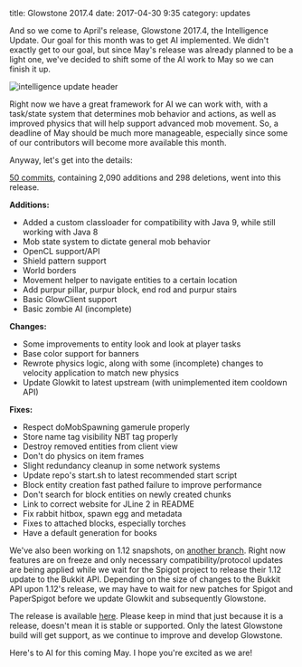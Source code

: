 title: Glowstone 2017.4
date: 2017-04-30 9:35
category: updates

And so we come to April's release, Glowstone 2017.4, the Intelligence Update. Our goal for this month was to get AI implemented. We didn't exactly get to our goal, but since May's release was already planned to be a light one, we've decided to shift some of the AI work to May so we can finish it up. 

![intelligence update header](http://i.imgur.com/twQw58b.png)

Right now we have a great framework for AI we can work with, with a task/state system that determines mob behavior and actions, as well as improved physics that will help support advanced mob movement. So, a deadline of May should be much more manageable, especially since some of our contributors will become more available this month. 

Anyway, let's get into the details:

[50 commits](https://github.com/GlowstoneMC/Glowstone/compare/f63ab1e05e4c011edcf89d38790ae9421af8017f...e09773a3efa75bfb04517061197009072e8f9edd), containing 2,090 additions and 298 deletions, went into this release.

**Additions:**

* Added a custom classloader for compatibility with Java 9, while still working with Java 8
* Mob state system to dictate general mob behavior
* OpenCL support/API
* Shield pattern support
* World borders
* Movement helper to navigate entities to a certain location
* Add purpur pillar, purpur block, end rod and purpur stairs
* Basic GlowClient support
* Basic zombie AI (incomplete)

**Changes:**

* Some improvements to entity look and look at player tasks
* Base color support for banners
* Rewrote physics logic, along with some (incomplete) changes to velocity application to match new physics
* Update Glowkit to latest upstream (with unimplemented item cooldown API)

**Fixes:**

* Respect doMobSpawning gamerule properly
* Store name tag visibility NBT tag properly
* Destroy removed entities from client view
* Don't do physics on item frames
* Slight redundancy cleanup in some network systems
* Update repo's start.sh to latest recommended start script
* Block entity creation fast pathed failure to improve performance
* Don't search for block entities on newly created chunks
* Link to correct website for JLine 2 in README
* Fix rabbit hitbox, spawn egg and metadata
* Fixes to attached blocks, especially torches
* Have a default generation for books

We've also been working on 1.12 snapshots, on [another branch](https://github.com/GlowstoneMC/Glowstone/tree/1.12-snapshots). Right now features are on freeze and only necessary compatibility/protocol updates are being applied while we wait for the Spigot project to release their 1.12 update to the Bukkit API. Depending on the size of changes to the Bukkit API upon 1.12's release, we may have to wait for new patches for Spigot and PaperSpigot before we update Glowkit and subsequently Glowstone.

The release is available [here](https://github.com/GlowstoneMC/Glowstone/releases/tag/2017.4). Please keep in mind that just because it is a release, doesn't mean it is stable or supported. Only the latest Glowstone build will get support, as we continue to improve and develop Glowstone.

Here's to AI for this coming May. I hope you're excited as we are!
